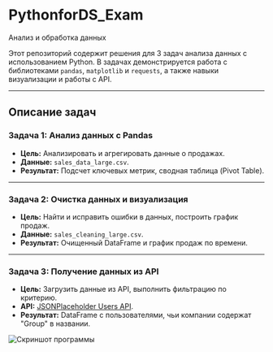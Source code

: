 # PythonforDS_Exam

 Анализ и обработка данных

Этот репозиторий содержит решения для 3 задач анализа данных с использованием Python. В задачах демонстрируется работа с библиотеками `pandas`, `matplotlib` и `requests`, а также навыки визуализации и работы с API.

---

## Описание задач

### Задача 1: Анализ данных с Pandas
- **Цель:** Анализировать и агрегировать данные о продажах.
- **Данные:** `sales_data_large.csv`.
- **Результат:** Подсчет ключевых метрик, сводная таблица (Pivot Table).

---

### Задача 2: Очистка данных и визуализация
- **Цель:** Найти и исправить ошибки в данных, построить график продаж.
- **Данные:** `sales_cleaning_large.csv`.
- **Результат:** Очищенный DataFrame и график продаж по времени.

---

### Задача 3: Получение данных из API
- **Цель:** Загрузить данные из API, выполнить фильтрацию по критерию.
- **API:** [JSONPlaceholder Users API](https://jsonplaceholder.typicode.com/users).
- **Результат:** DataFrame с пользователями, чьи компании содержат "Group" в названии.


![Скриншот программы](PythonforDS_exam/images/Screenshot_1.png)

